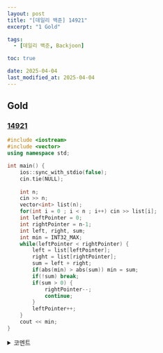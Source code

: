 ```yaml
---
layout: post
title: "[데일리 백준] 14921"
excerpt: "1 Gold"

tags:
  - [데일리 백준, Backjoon]

toc: true

date: 2025-04-04
last_modified_at: 2025-04-04
---
```

## Gold
### [14921][def]

```c++
#include <iostream>
#include <vector>
using namespace std;

int main() {
    ios::sync_with_stdio(false);
    cin.tie(NULL);
    
    int n;
    cin >> n;
    vector<int> list(n);
    for(int i = 0 ; i < n ; i++) cin >> list[i];
    int leftPointer = 0;
    int rightPointer = n-1;
    int left, right, sum;
    int min = INT32_MAX;
    while(leftPointer < rightPointer) {
        left = list[leftPointer];
        right = list[rightPointer];
        sum = left + right;
        if(abs(min) > abs(sum)) min = sum;
        if(!sum) break;
        if(sum > 0) {
            rightPointer--;
            continue;
        }
        leftPointer++;
    }
    cout << min;
}
```

<details>
<summary>코멘트</summary>
<div markdown="1">

- Two Pointers

</div>
</details>

[def]: https://www.acmicpc.net/problem/14921
